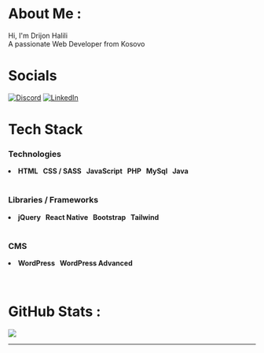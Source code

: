 # About Me :
Hi, I'm Drijon Halili\
A passionate Web Developer from Kosovo
<!-- 🔭 I’m currently working on **Discipline App**
- 🌱 I’m currently learning **React**
- 👯 I’m looking to collaborate on **any PHP project**-->

# Socials
[![Discord](https://img.shields.io/badge/Discord-%237289DA.svg?logo=discord&logoColor=white&style=for-the-badge)](https://discord.com/users/521062959154462720)  [![LinkedIn](https://img.shields.io/badge/LinkedIn-%230077B5.svg?logo=linkedin&logoColor=white&style=for-the-badge)](https://linkedin.com/in/drijon) 

# Tech Stack

<h3>Technologies</h3>
<div>
		<li><b>HTML <span>
		&nbsp CSS / SASS
		&nbsp JavaScript
		&nbsp PHP
		&nbsp MySql
		&nbsp Java</b>
	</span>
</li>
	</div>
<br>
<h3>Libraries / Frameworks</h3>
<div>
	<li><b>jQuery <span>
		&nbsp React Native
		&nbsp Bootstrap
		&nbsp Tailwind
	</b>
	</span>
</li>
</div>
<br>
<h3>CMS</h3>
<div>
	<li><b>WordPress <span>
		&nbsp WordPress Advanced
	</b>
	</span>
  </li>
</div>

<br>
<br>


# GitHub Stats :

![](https://github-readme-stats.vercel.app/api/top-langs/?username=Drijoni&theme=tokyonight&hide_border=true&include_all_commits=false&count_private=false&layout=compact)

---
<!--[![](https://visitcount.itsvg.in/api?id=Drijoni&icon=0&color=0)](https://visitcount.itsvg.in)-->
